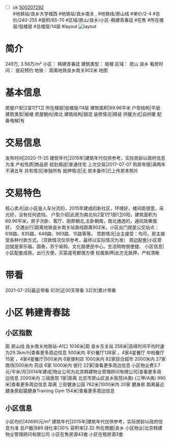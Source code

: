 - [ ] ok [500207292](https://bj.5i5j.com/ershoufang/500207292.html)  
 #地铁站/良乡大学城西 #地铁站/良乡南关 ,  #地铁线/房山线
#单价/2-4 #总价/240-255 #面积/65-70   #区域/房山/良乡/小区-韩建青春誌 #在售 #所在楼层/低楼层 #总楼层/14层 #layout 
![layout](http://image2.5i5j.com//group2/M00/9B/32/CgqJM105GTqAQ_xgAAeB8MeLl_Q846.jpg_P5.jpg) 
# 简介 
 249万,  3.56万/m² 
小区： 韩建青春誌
建筑类型： 板楼
区域： 房山 良乡
看房时间： 提前预约
地铁： 距离地铁良乡南关902米 地图
# 基本信息 
 房屋户型|2室1厅1卫
所在楼层|低楼层/14层
建筑面积|69.96平米
户型结构|平层
建筑类型|板楼
房屋朝向|南北
建筑结构|钢混
装修情况|精装
供暖方式|自供暖
配备电梯|有
# 交易信息 
 发布时间|2020-11-25
建筑年代|2015年|建筑年代仅供参考，实际房龄以政府信息为准
产权性质|商品房
规划用途|普通住宅
上次交易|2017-07-07
购房年限|满两年不满五年
共有情况|单独所有
抵押情况|无
房本备件|已上传房本照片
# 交易特色 
 核心卖点|此小区是人车分流的，2015年建成的新社区，环境好，楼间距很宽，采光好，没有任何遮挡。
户型介绍|此房为南北向2室1厅1厨1卫0阳，建筑面积为69.96平米，房子次卧、客厅、厨房朝北,主卧朝南，南北通透的，通风效果很好。
交通出行|距离地铁良乡南关站直线距离902米，小区出门就是公交站点：616路、835路、646路、993路、15路等等。
贷款情况|业主接受：均可。房主接受各种付款方式。（贷款情况仅供参考，最终以实际情况为准）
周边配套|小区旁边就是家乐福，国泰，苏宁易购，文化路便民中心，生活购物很便捷。
小区信息|小区配套成熟，出行方便，买菜遛弯都很方便
权属抵押|此方无抵押，产权清晰
# 带看 
 2021-07-25|最近带看	 0|次|近30天带看	 32|次|累计带看
# 小区 韩建青春誌
## 小区指数 
 距 房山线 良乡南关地铁站-A1口 1036米|距 良乡东关站 256米|高峰时间平均时速为29.3km/h|查看更多周边信息
500米内 平价餐厅138家 ，4家4星餐厅
中档餐厅15家 ，4家4星餐厅|500米内 6家便利店
1000米内 82家综合超市
2000米内 27家商场|500米内 药店 6家
1000米内 银行 22家|查看更多周边信息
小区物业费3.7元/平米/月|2014年建成|物业公司为北京韩建物业管理顾问有限公司|查看更多周边信息
2000米内 三级医院 1家|距离 北京市房山区良乡医院(A类) (三甲/A类) 990米|查看更多周边信息
距离 三街健身公园 762米|1000米内 20家 健身房
距离最近健身房起猿健身Training Gym 154米|查看更多周边信息
## 小区信息 
 小区均价|40690元/m²
建筑年代|2015年|建筑年代仅供参考，实际房龄以政府信息为准
总户数|889
绿化率|30%
容积率|2.32
所在商圈|良乡
小区物业|北京韩建物业管理顾问有限公司
小区在售房源43套
小区在租房源3套
